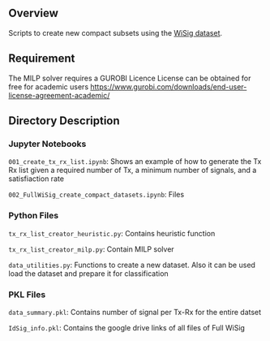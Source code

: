 ## Overview
Scripts to create new compact subsets using the [WiSig dataset](https://cores.ee.ucla.edu/downloads/datasets/wisig).


## Requirement
The MILP solver requires a GUROBI Licence
License can be obtained for free for academic users
https://www.gurobi.com/downloads/end-user-license-agreement-academic/

## Directory Description

### Jupyter Notebooks

`001_create_tx_rx_list.ipynb`: Shows an example of how to generate the Tx Rx list given a  required number of  Tx, a minimum number of signals, and a satisfiaction rate

`002_FullWiSig_create_compact_datasets.ipynb`: Files

### Python Files

`tx_rx_list_creator_heuristic.py`: Contains heuristic function

`tx_rx_list_creator_milp.py`: Contain MILP solver

`data_utilities.py`: Functions to create a new dataset. Also it can be used load the dataset and prepare it for classification


### PKL Files

`data_summary.pkl`: Contains number of signal per Tx-Rx for the entire datset


`IdSig_info.pkl`: Contains the google drive links of all files of Full WiSig

